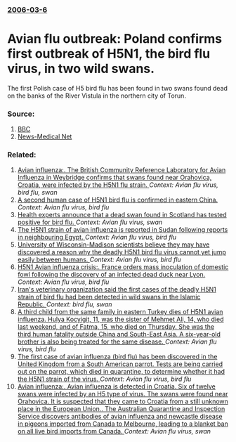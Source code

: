 ### [2006-03-6](/news/2006/03/6/index.md)

#  Avian flu outbreak: Poland confirms first outbreak of H5N1, the bird flu virus, in two wild swans. 

The first Polish case of H5 bird flu has been found in two swans found dead on the banks of the River Vistula in the northern city of Torun.


### Source:

1. [BBC](http://news.bbc.co.uk/2/hi/europe/4777832.stm)
2. [News-Medical Net](http://www.news-medical.net/?id=16348)

### Related:

1. [ Avian influenza:. The British Community Reference Laboratory for Avian Influenza in Weybridge confirms that swans found near Orahovica, Croatia, were infected by the H5N1 flu strain. ](/news/2005/10/26/avian-influenza-the-british-community-reference-laboratory-for-avian-influenza-in-weybridge-confirms-that-swans-found-near-orahovica-cro.md) _Context: Avian flu virus, bird flu, swan_
2. [ A second human case of H5N1 bird flu is confirmed in eastern China. ](/news/2007/12/8/a-second-human-case-of-h5n1-bird-flu-is-confirmed-in-eastern-china.md) _Context: Avian flu virus, bird flu_
3. [ Health experts announce that a dead swan found in Scotland has tested positive for bird flu. ](/news/2006/04/6/health-experts-announce-that-a-dead-swan-found-in-scotland-has-tested-positive-for-bird-flu.md) _Context: Avian flu virus, swan_
4. [ The H5N1 strain of avian influenza is reported in Sudan following reports in neighbouring Egypt. ](/news/2006/04/18/the-h5n1-strain-of-avian-influenza-is-reported-in-sudan-following-reports-in-neighbouring-egypt.md) _Context: Avian flu virus, bird flu_
5. [ University of Wisconsin-Madison scientists believe they may have discovered a reason why the deadly H5N1 bird flu virus cannot yet jump easily between humans. ](/news/2006/03/22/university-of-wisconsin-madison-scientists-believe-they-may-have-discovered-a-reason-why-the-deadly-h5n1-bird-flu-virus-cannot-yet-jump-e.md) _Context: Avian flu virus, bird flu_
6. [ H5N1 Avian influenza crisis:. France orders mass inoculation of domestic fowl following the discovery of an infected dead duck near Lyon. ](/news/2006/02/18/h5n1-avian-influenza-crisis-france-orders-mass-inoculation-of-domestic-fowl-following-the-discovery-of-an-infected-dead-duck-near-lyon.md) _Context: Avian flu virus, bird flu_
7. [ Iran's veterinary organization said the first cases of the deadly H5N1 strain of bird flu had been detected in wild swans in the Islamic Republic. ](/news/2006/02/14/iran-s-veterinary-organization-said-the-first-cases-of-the-deadly-h5n1-strain-of-bird-flu-had-been-detected-in-wild-swans-in-the-islamic-re.md) _Context: bird flu, swan_
8. [ A third child from the same family in eastern Turkey dies of H5N1 avian influenza. Hulya Kocyigit, 11, was the sister of Mehmet Ali, 14, who died last weekend, and of Fatma, 15, who died on Thursday. She was the third human fatality outside China and South-East Asia. A six-year-old brother is also being treated for the same disease. ](/news/2006/01/6/a-third-child-from-the-same-family-in-eastern-turkey-dies-of-h5n1-avian-influenza-ha1-4lya-koassyiait-11-was-the-sister-of-mehmet-ali-14.md) _Context: Avian flu virus, bird flu_
9. [ The first case of avian influenza (bird flu) has been discovered in the United Kingdom from a South American parrot. Tests are being carried out on the parrot, which died in quarantine, to determine whether it had the H5N1 strain of the virus. ](/news/2005/10/22/the-first-case-of-avian-influenza-bird-flu-has-been-discovered-in-the-united-kingdom-from-a-south-american-parrot-tests-are-being-carrie.md) _Context: Avian flu virus, bird flu_
10. [ Avian influenza:. Avian influenza is detected in Croatia. Six of twelve swans were infected by an H5 type of virus. The swans were found near Orahovica. It is suspected that they came to Croatia from a still unknown place in the European Union.. The Australian Quarantine and Inspection Service discovers antibodies of avian influenza and newcastle disease in pigeons imported from Canada to Melbourne, leading to a blanket ban on all live bird imports from Canada. ](/news/2005/10/21/avian-influenza-avian-influenza-is-detected-in-croatia-six-of-twelve-swans-were-infected-by-an-h5-type-of-virus-the-swans-were-found-ne.md) _Context: Avian flu virus, swan_
